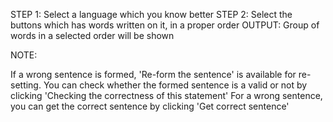 STEP 1: Select a language which you know better
STEP 2: Select the buttons which has words written on it, in a proper order
OUTPUT: Group of words in a selected order will be shown

NOTE:

If a wrong sentence is formed, 'Re-form the sentence' is available for re-setting.
You can check whether the formed sentence is a valid or not by clicking 'Checking the correctness of this statement'
For a wrong sentence, you can get the correct sentence by clicking 'Get correct sentence'